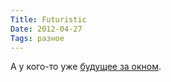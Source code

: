 ```yaml
---
Title: Futuristic
Date: 2012-04-27
Tags: разное
---
```


А у кого-то уже [будущее за окном](http://www.flickr.com/photos/gooldays/6238198442/).